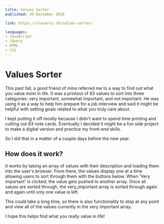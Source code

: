 ```yaml
---
title: Values Sorter
published: 30 December 2016

link: https://vlaservi.ch/values-sorter/

languages:
- JavaScript
- JQuery
- HTML
- CSS
---
```


# Values Sorter

This past fall, a good friend of mine referred me to a way to find out what you value most in life.
It was a printout of 83 values to sort into three categories: very important, somewhat important, and not important.
He was using it as a way to help him prepare for a job interview and said it might be helpful with setting goals related to what you truly care about.

I kept putting it off mostly because I didn't want to spend time printing and cutting out 83 note cards.
Eventually I decided it might be a fun side project to make a digital version and practice my front-end skills.

So I did that in a matter of a couple days before the new year.

## How does it work?

It works by taking an array of values with their description and loading them into the user's browser.
From there, the values display one at a time allowing users to sort through them with the buttons below.
When 'Very important' is clicked, the value gets pushed to another array. 
Once all values are sorted through, the very_important array is sorted through again and again until only one value is left.

This could take a long time, so there is also functionality to stop at any point and view all of the values currently in the very important array.

I hope this helps find what you really value in life!
